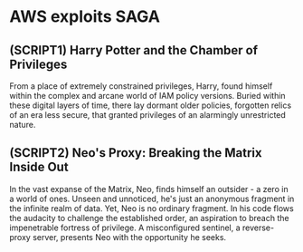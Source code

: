 # AWS exploits SAGA

## (SCRIPT1) Harry Potter and the Chamber of Privileges 

From a place of extremely constrained privileges, Harry, found himself within the complex and arcane world of IAM policy versions. Buried within these digital layers of time, there lay dormant older policies, forgotten relics of an era less secure, that granted privileges of an alarmingly unrestricted nature.

## (SCRIPT2) Neo's Proxy: Breaking the Matrix Inside Out

In the vast expanse of the Matrix, Neo, finds himself an outsider - a zero in a world of ones. Unseen and unnoticed, he's just an anonymous fragment in the infinite realm of data. Yet, Neo is no ordinary fragment. In his code flows the audacity to challenge the established order, an aspiration to breach the impenetrable fortress of privilege. A misconfigured sentinel, a reverse-proxy server, presents Neo with the opportunity he seeks.